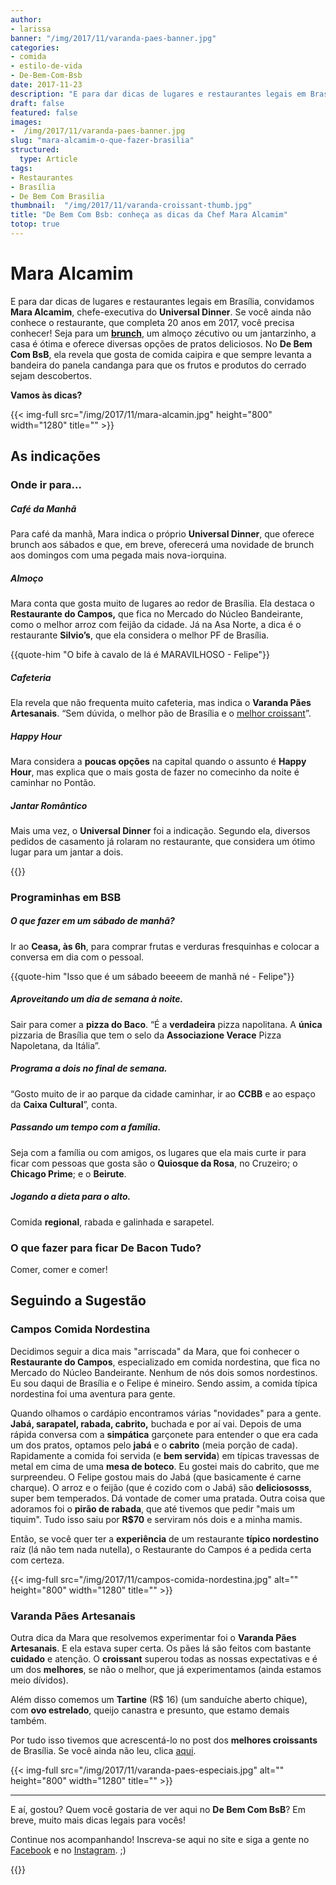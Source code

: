 ```yaml
---
author:
- larissa
banner: "/img/2017/11/varanda-paes-banner.jpg"
categories:
- comida
- estilo-de-vida
- De-Bem-Com-Bsb
date: 2017-11-23
description: "E para dar dicas de lugares e restaurantes legais em Brasília, convidamos Mara Alcamim, chefe-executiva do Universal Dinner. Se você ainda não conhece o restaurante, que completa 20 anos em 2017, você precisa conhecer!"
draft: false
featured: false
images:
-  /img/2017/11/varanda-paes-banner.jpg
slug: "mara-alcamim-o-que-fazer-brasilia"
structured:
  type: Article
tags:
- Restaurantes
- Brasília
- De Bem Com Brasilia
thumbnail:  "/img/2017/11/varanda-croissant-thumb.jpg"
title: "De Bem Com Bsb: conheça as dicas da Chef Mara Alcamim"
totop: true
---
```




# Mara Alcamim

E para dar dicas de lugares e restaurantes legais em Brasília, convidamos **Mara Alcamim**, chefe-executiva do **Universal Dinner**. Se você ainda não conhece o restaurante, que completa 20 anos em 2017, você precisa conhecer! Seja para um [**brunch**](http://debacontudo.com.br/comida/melhor-brunch-de-brasilia/), um almoço zécutivo ou um jantarzinho, a casa é ótima e oferece diversas opções de pratos deliciosos. No **De Bem Com BsB**, ela revela que gosta de comida caipira e que sempre levanta a bandeira do panela candanga para que os frutos e produtos do cerrado sejam descobertos. 

**Vamos às dicas?** 

{{< img-full src="/img/2017/11/mara-alcamin.jpg"  height="800" width="1280" title="" >}}

## As indicações

### Onde ir para...

##### Café da Manhã

Para café da manhã, Mara indica o próprio **Universal Dinner**, que oferece brunch aos sábados e que, em breve, oferecerá uma novidade de brunch aos domingos com uma pegada mais nova-iorquina.

#####  Almoço

Mara conta que gosta muito de lugares ao redor de Brasília. Ela destaca o **Restaurante do Campos,** que fica no Mercado do Núcleo Bandeirante, como o melhor arroz com feijão da cidade. Já na Asa Norte, a dica é o restaurante **Silvio’s**, que ela considera o melhor PF de Brasília. 

{{quote-him "O bife à cavalo de lá é MARAVILHOSO - Felipe"}}

#####  Cafeteria

Ela revela que não frequenta muito cafeteria, mas indica o **Varanda Pães Artesanais**. “Sem dúvida, o melhor pão de Brasília e o [melhor croissant](http://debacontudo.com.br/comida/melhor-croissant-de-brasilia/)”.

#####  Happy Hour

Mara considera a **poucas opções** na capital quando o assunto é **Happy Hour**, mas explica que o mais gosta de fazer no comecinho da noite é caminhar no Pontão. 

#####  Jantar Romântico

Mais uma vez, o **Universal Dinner** foi a indicação. Segundo ela, diversos pedidos de casamento já rolaram no restaurante, que considera um ótimo lugar para um jantar a dois.

{{<facebook-like>}}

### Programinhas em BSB

##### O que fazer em um sábado de manhã?

Ir ao **Ceasa, às 6h**, para comprar frutas e verduras fresquinhas e colocar a conversa em dia com o pessoal.

{{quote-him "Isso que é um sábado beeeem de manhã né - Felipe"}}

##### Aproveitando um dia de semana à noite.

Sair para comer a **pizza do Baco**. “É a **verdadeira** pizza napolitana. A **única** pizzaria de Brasília que tem o selo da **Associazione Verace** Pizza Napoletana, da Itália”. 

##### Programa a dois no final de semana.

“Gosto muito de ir ao parque da cidade caminhar, ir ao **CCBB** e ao espaço da **Caixa Cultural**”, conta.

##### Passando um tempo com a família.

Seja com a família ou com amigos, os lugares que ela mais curte ir para ficar com pessoas que gosta são o **Quiosque da Rosa**, no Cruzeiro; o **Chicago Prime**; e o **Beirute**.

#####  Jogando a dieta para o alto.

Comida **regional**, rabada e galinhada e sarapetel.

### O que fazer para ficar De Bacon Tudo?

Comer, comer e comer! 

## Seguindo a Sugestão

### Campos Comida Nordestina

Decidimos seguir a dica mais "arriscada" da Mara, que foi conhecer o **Restaurante do Campos**, especializado em comida nordestina, que fica no Mercado do Núcleo Bandeirante. Nenhum de nós dois somos nordestinos. Eu sou daqui de Brasília e o Felipe é mineiro. Sendo assim, a comida típica nordestina foi uma aventura para gente. 

Quando olhamos o cardápio encontramos várias "novidades" para a gente. **Jabá, sarapatel, rabada, cabrito,** buchada e por aí vai. Depois de uma rápida conversa com a **simpática** garçonete para entender o que era cada um dos pratos, optamos pelo **jabá** e o **cabrito** (meia porção de cada). Rapidamente a comida foi servida (e **bem servida**) em típicas travessas de metal em cima de uma **mesa de boteco**.  Eu gostei mais do cabrito, que me surpreendeu. O Felipe gostou mais do Jabá (que basicamente é carne charque). O arroz e o feijão (que é cozido com o Jabá) são **deliciososss**, super bem temperados. Dá vontade de comer uma pratada. Outra coisa que adoramos foi o **pirão de rabada**, que até tivemos que pedir "mais um tiquim". Tudo isso saiu por **R$70** e serviram nós dois e a minha mamis.  

Então, se você quer ter a **experiência** de um restaurante **típico nordestino** raíz (lá não tem nada nutella), o Restaurante do Campos é a pedida certa com certeza.

{{< img-full src="/img/2017/11/campos-comida-nordestina.jpg" alt=""  height="800" width="1280" title="" >}}

### Varanda Pães Artesanais

Outra dica da Mara que resolvemos experimentar foi o **Varanda Pães Artesanais**. E ela estava super certa. Os pães lá são feitos com bastante **cuidado** e atenção. O **croissant** superou todas as nossas expectativas e é um dos **melhores**, se não o melhor, que já experimentamos (ainda estamos meio dívidos).

Além disso comemos um **Tartine** (R$ 16) (um sanduíche aberto chique), com **ovo estrelado**, queijo canastra e presunto, que estamo demais também. 

Por tudo isso tivemos que acrescentá-lo no post dos **melhores croissants** de Brasília. Se você ainda não leu, clica [aqui](http://debacontudo.com.br/comida/melhor-croissant-de-brasilia/). 

{{< img-full src="/img/2017/11/varanda-paes-especiais.jpg" alt=""  height="800" width="1280" title="" >}}

------

E aí, gostou? Quem você gostaria de ver aqui no **De Bem Com BsB**? Em breve, muito mais dicas legais para vocês!



Continue nos acompanhando! Inscreva-se aqui no site e siga a gente no [Facebook](https://www.facebook.com/debacontudo) e no [Instagram](https://www.instagram.com/casaldebacontudo/). ;)



{{<subscribe>}}



